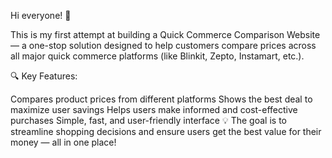 Hi everyone! 👋

This is my first attempt at building a Quick Commerce Comparison Website — a one-stop solution designed to help customers compare prices across all major quick commerce platforms (like Blinkit, Zepto, Instamart, etc.).

🔍 Key Features:

Compares product prices from different platforms
Shows the best deal to maximize user savings
Helps users make informed and cost-effective purchases
Simple, fast, and user-friendly interface
💡 The goal is to streamline shopping decisions and ensure users get the best value for their money — all in one place!
